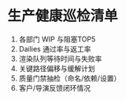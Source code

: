 # 生产健康巡检清单

1. 各部门 WIP 与阻塞TOP5
2. Dailies 通过率与返工率
3. 渲染队列等待时间与失败率
4. 关键路径偏移与缓解计划
5. 质量门禁抽检（命名/依赖/设置）
6. 客户/导演反馈闭环情况
